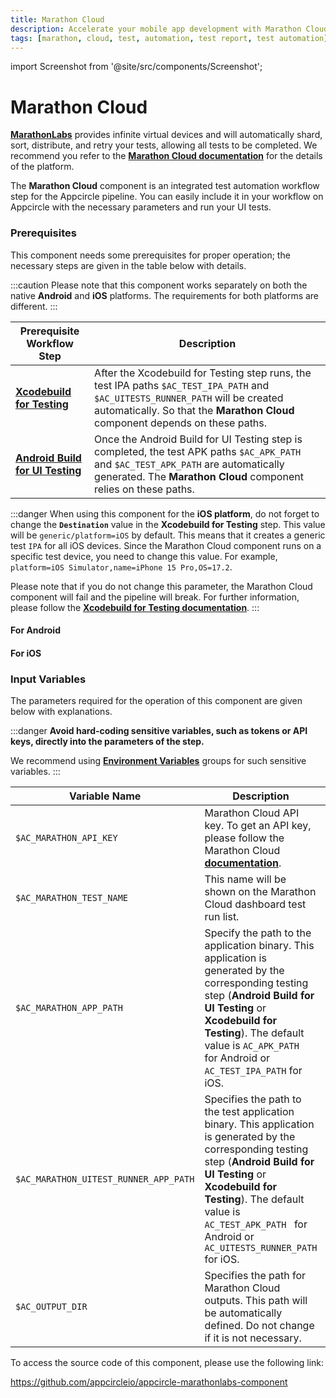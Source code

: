 ```yaml
---
title: Marathon Cloud
description: Accelerate your mobile app development with Marathon Cloud integration on Appcircle. Seamless integration and efficient management capabilities.
tags: [marathon, cloud, test, automation, test report, test automation]
---
```


import Screenshot from '@site/src/components/Screenshot';

# Marathon Cloud

[**MarathonLabs**](https://marathonlabs.io) provides infinite virtual devices and will automatically shard, sort, distribute, and retry your tests, allowing all tests to be completed. We recommend you refer to the [**Marathon Cloud documentation**](https://docs.marathonlabs.io/intro/overview) for the details of the platform.

The **Marathon Cloud** component is an integrated test automation workflow step for the Appcircle pipeline. You can easily include it in your workflow on Appcircle with the necessary parameters and run your UI tests.

### Prerequisites

This component needs some prerequisites for proper operation; the necessary steps are given in the table below with details.

:::caution
Please note that this component works separately on both the native **Android** and **iOS** platforms. The requirements for both platforms are different.
:::

| Prerequisite Workflow Step                                                                                                           | Description                                                                                                                                                                                                      |
| ------------------------------------------------------------------------------------------------------------------------------------ | ---------------------------------------------------------------------------------------------------------------------------------------------------------------------------------------------------------------- |
| [**Xcodebuild for Testing**](https://docs.appcircle.io/workflows/ios-specific-workflow-steps/xcodebuild-for-testing)                 | After the Xcodebuild for Testing step runs, the test IPA paths `$AC_TEST_IPA_PATH` and `$AC_UITESTS_RUNNER_PATH` will be created automatically. So that the **Marathon Cloud** component depends on these paths. |
| [**Android Build for UI Testing**](https://docs.appcircle.io/workflows/android-specific-workflow-steps/android-build-for-ui-testing) | Once the Android Build for UI Testing step is completed, the test APK paths `$AC_APK_PATH` and `$AC_TEST_APK_PATH` are automatically generated. The **Marathon Cloud** component relies on these paths.          |

:::danger
When using this component for the **iOS platform**, do not forget to change the **`Destination`** value in the **Xcodebuild for Testing** step. This value will be `generic/platform=iOS` by default. This means that it creates a generic test `IPA` for all iOS devices. Since the Marathon Cloud component runs on a specific test device, you need to change this value. For example, `platform=iOS Simulator,name=iPhone 15 Pro,OS=17.2`.

Please note that if you do not change this parameter, the Marathon Cloud component will fail and the pipeline will break. For further information, please follow the [**Xcodebuild for Testing documentation**](https://docs.appcircle.io/workflows/ios-specific-workflow-steps/xcodebuild-for-testing).
:::

#### For Android

<Screenshot url='https://cdn.appcircle.io/docs/assets/BE2990-marathonOrderAnd.png' />

#### For iOS

<Screenshot url='https://cdn.appcircle.io/docs/assets/BE2990-marathonOrder.png' />

### Input Variables

The parameters required for the operation of this component are given below with explanations.

<Screenshot url='https://cdn.appcircle.io/docs/assets/BE2990-marathonInput.png' />

:::danger
**Avoid hard-coding sensitive variables, such as tokens or API keys, directly into the parameters of the step.**

We recommend using [**Environment Variables**](https://docs.appcircle.io/environment-variables/) groups for such sensitive variables.
:::

| Variable Name                         | Description                                                                                                                                                                                                                                                                            | Status   |
| ------------------------------------- | -------------------------------------------------------------------------------------------------------------------------------------------------------------------------------------------------------------------------------------------------------------------------------------- | -------- |
| `$AC_MARATHON_API_KEY`                | Marathon Cloud API key. To get an API key, please follow the Marathon Cloud [**documentation**](https://docs.marathonlabs.io/?_gl=1*fsz3tj*_ga*MTYyMzE3NDMwOC4xNzA2Njk3MzA5*_ga_7RE7PPY2QW*MTcxMTAwMzEyNC4yNS4xLjE3MTEwMDU5ODYuMjQuMC4w*_gcl_au*MjA1NTI4NzUyNC4xNzA2Njk3MzUw#api-key). | Required |
| `$AC_MARATHON_TEST_NAME`              | This name will be shown on the Marathon Cloud dashboard test run list.                                                                                                                                                                                                                 | Required |
| `$AC_MARATHON_APP_PATH`               | Specify the path to the application binary. This application is generated by the corresponding testing step (**Android Build for UI Testing** or **Xcodebuild for Testing**). The default value is `AC_APK_PATH ` for Android or `AC_TEST_IPA_PATH` for iOS.                           | Required |
| `$AC_MARATHON_UITEST_RUNNER_APP_PATH` | Specifies the path to the test application binary. This application is generated by the corresponding testing step (**Android Build for UI Testing** or **Xcodebuild for Testing**). The default value is `AC_TEST_APK_PATH ` for Android or `AC_UITESTS_RUNNER_PATH` for iOS.         | Required |
| `$AC_OUTPUT_DIR`                      | Specifies the path for Marathon Cloud outputs. This path will be automatically defined. Do not change if it is not necessary.                                                                                                                                                          | Required |

To access the source code of this component, please use the following link:

https://github.com/appcircleio/appcircle-marathonlabs-component
